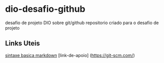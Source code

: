 # dio-desafio-github
desafio de projeto DIO sobre git/github 
repositorio criado para o desafio de projeto 

## Links Uteis  
[sintaxe basica markdown](https://www.markdownguide.org/) 
[link-de-apoio] (https://git-scm.com/)

